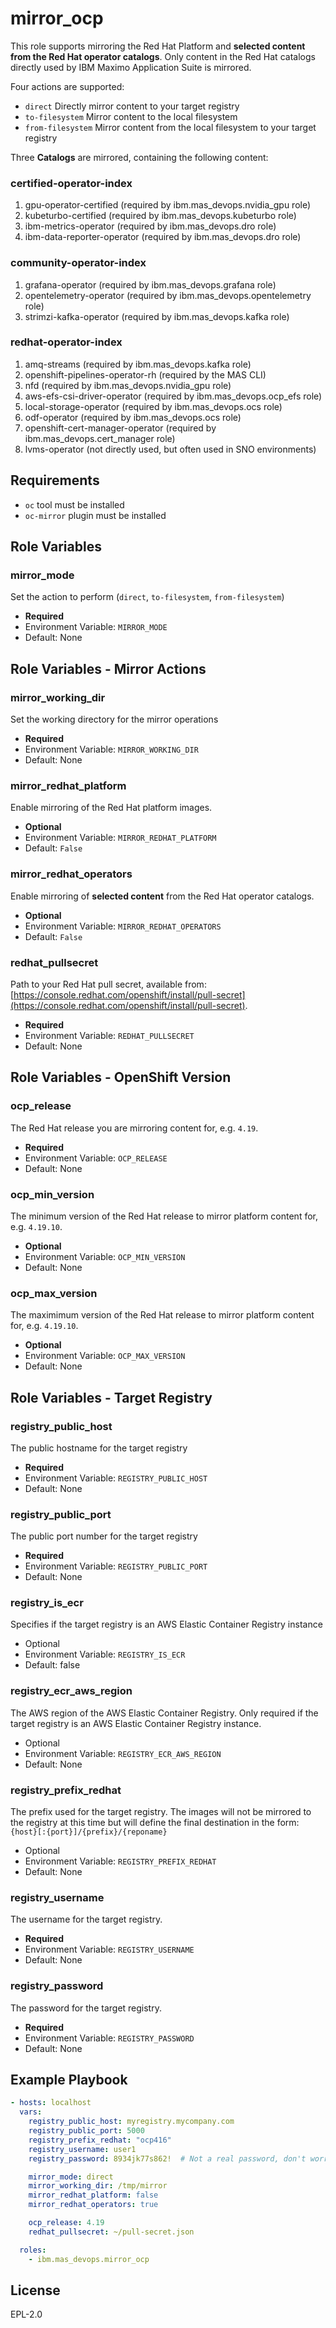 mirror_ocp
===============================================================================
This role supports mirroring the Red Hat Platform and **selected content from the Red Hat operator catalogs**.  Only content in the Red Hat catalogs directly used by IBM Maximo Application Suite is mirrored.

Four actions are supported:

- `direct` Directly mirror content to your target registry
- `to-filesystem` Mirror content to the local filesystem
- `from-filesystem` Mirror content from the local filesystem to your target registry

Three **Catalogs** are mirrored, containing the following content:

### certified-operator-index
1. gpu-operator-certified (required by ibm.mas_devops.nvidia_gpu role)
2. kubeturbo-certified (required by ibm.mas_devops.kubeturbo role)
3. ibm-metrics-operator (required by ibm.mas_devops.dro role)
4. ibm-data-reporter-operator (required by ibm.mas_devops.dro role)

### community-operator-index
1. grafana-operator (required by ibm.mas_devops.grafana role)
2. opentelemetry-operator (required by ibm.mas_devops.opentelemetry role)
3. strimzi-kafka-operator (required by ibm.mas_devops.kafka role)

### redhat-operator-index
1. amq-streams (required by ibm.mas_devops.kafka role)
2. openshift-pipelines-operator-rh (required by the MAS CLI)
3. nfd (required by ibm.mas_devops.nvidia_gpu role)
4. aws-efs-csi-driver-operator (required by ibm.mas_devops.ocp_efs role)
5. local-storage-operator (required by ibm.mas_devops.ocs role)
6. odf-operator (required by ibm.mas_devops.ocs role)
7. openshift-cert-manager-operator (required by ibm.mas_devops.cert_manager role)
8. lvms-operator (not directly used, but often used in SNO environments)

Requirements
-------------------------------------------------------------------------------
- `oc` tool must be installed
- `oc-mirror` plugin must be installed


Role Variables
-------------------------------------------------------------------------------
### mirror_mode
Set the action to perform (`direct`, `to-filesystem`, `from-filesystem`)

- **Required**
- Environment Variable: `MIRROR_MODE`
- Default: None


Role Variables - Mirror Actions
-------------------------------------------------------------------------------
### mirror_working_dir
Set the working directory for the mirror operations

- **Required**
- Environment Variable: `MIRROR_WORKING_DIR`
- Default: None

### mirror_redhat_platform
Enable mirroring of the Red Hat platform images.

- **Optional**
- Environment Variable: `MIRROR_REDHAT_PLATFORM`
- Default: `False`

### mirror_redhat_operators
Enable mirroring of **selected content** from the Red Hat operator catalogs.

- **Optional**
- Environment Variable: `MIRROR_REDHAT_OPERATORS`
- Default: `False`

### redhat_pullsecret
Path to your Red Hat pull secret, available from: [https://console.redhat.com/openshift/install/pull-secret](https://console.redhat.com/openshift/install/pull-secret).

- **Required**
- Environment Variable: `REDHAT_PULLSECRET`
- Default: None


Role Variables - OpenShift Version
-------------------------------------------------------------------------------
### ocp_release
The Red Hat release you are mirroring content for, e.g. `4.19`.

- **Required**
- Environment Variable: `OCP_RELEASE`
- Default: None

### ocp_min_version
The minimum version of the Red Hat release to mirror platform content for, e.g. `4.19.10`.

- **Optional**
- Environment Variable: `OCP_MIN_VERSION`
- Default: None

### ocp_max_version
The maximimum version of the Red Hat release to mirror platform content for, e.g. `4.19.10`.

- **Optional**
- Environment Variable: `OCP_MAX_VERSION`
- Default: None


Role Variables - Target Registry
-------------------------------------------------------------------------------
### registry_public_host
The public hostname for the target registry

- **Required**
- Environment Variable: `REGISTRY_PUBLIC_HOST`
- Default: None

### registry_public_port
The public port number for the target registry

- **Required**
- Environment Variable: `REGISTRY_PUBLIC_PORT`
- Default: None

### registry_is_ecr
Specifies if the target registry is an AWS Elastic Container Registry instance

- Optional
- Environment Variable: `REGISTRY_IS_ECR`
- Default: false

### registry_ecr_aws_region
The AWS region of the AWS Elastic Container Registry. Only required if the target registry is an AWS Elastic Container Registry instance.

- Optional
- Environment Variable: `REGISTRY_ECR_AWS_REGION`
- Default: None

### registry_prefix_redhat
The prefix used for the target registry.  The images will not be mirrored to the registry at this time but will define the final destination in the form: `{host}[:{port}]/{prefix}/{reponame}`

- Optional
- Environment Variable: `REGISTRY_PREFIX_REDHAT`
- Default: None

### registry_username
The username for the target registry.

- **Required**
- Environment Variable: `REGISTRY_USERNAME`
- Default: None

### registry_password
The password for the target registry.

- **Required**
- Environment Variable: `REGISTRY_PASSWORD`
- Default: None


Example Playbook
-------------------------------------------------------------------------------

```yaml
- hosts: localhost
  vars:
    registry_public_host: myregistry.mycompany.com
    registry_public_port: 5000
    registry_prefix_redhat: "ocp416"
    registry_username: user1
    registry_password: 8934jk77s862!  # Not a real password, don't worry security folks

    mirror_mode: direct
    mirror_working_dir: /tmp/mirror
    mirror_redhat_platform: false
    mirror_redhat_operators: true

    ocp_release: 4.19
    redhat_pullsecret: ~/pull-secret.json

  roles:
    - ibm.mas_devops.mirror_ocp
```


License
-------------------------------------------------------------------------------

EPL-2.0
